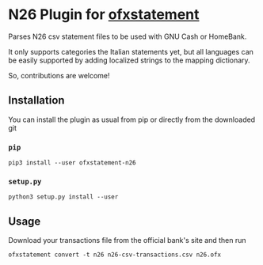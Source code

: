 # N26 Plugin for [ofxstatement](https://github.com/kedder/ofxstatement/)

Parses N26 csv statement files to be used with GNU Cash or HomeBank.

It only supports categories the Italian statements yet, but all languages can be
easily supported by adding localized strings to the mapping dictionary.

So, contributions are welcome!

## Installation

You can install the plugin as usual from pip or directly from the downloaded git

### `pip`

    pip3 install --user ofxstatement-n26

### `setup.py`

    python3 setup.py install --user

## Usage
Download your transactions file from the official bank's site and then run

    ofxstatement convert -t n26 n26-csv-transactions.csv n26.ofx
